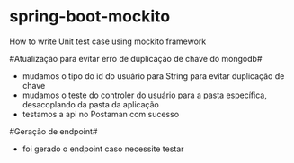 # spring-boot-mockito
How to write Unit test case using mockito framework 

#Atualização para evitar erro de duplicação de chave do mongodb#
- mudamos o tipo do id do usuário para String para evitar duplicação de chave
- mudamos o teste do controler do usuário para a pasta específica, desacoplando da pasta da aplicação
- testamos a api no Postaman com sucesso

#Geração de endpoint#
- foi gerado o endpoint caso necessite testar